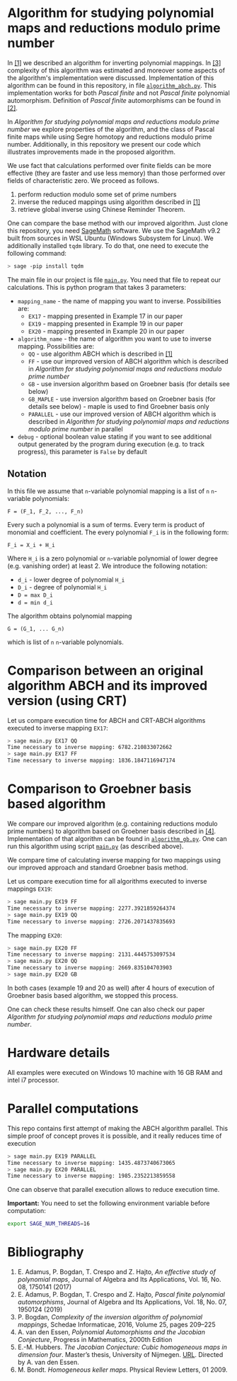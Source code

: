 # Algorithm for studying polynomial maps and reductions modulo prime number

In [[1]]() we described an algorithm for inverting polynomial mappings. In [[3]]() complexity of this algorithm was estimated and moreover some aspects of the algorithm's implementation were discussed. Implementation of this algorithm can be found in this repository, in file [`algorithm_abch.py`](https://github.com/Adamus-Bogdan/Algorithm-Reduction/blob/master/algorithm_abch.py). This implementation works for both _Pascal finite_ and not _Pascal finite_ polynomial automorphism. Definition of _Pascal finite_ automorphisms can be found in [[2]]().

In _Algorithm for studying polynomial maps and reductions modulo prime number_ we explore properties of the algorithm, and the class of Pascal finite maps while using Segre homotopy and reductions modulo prime number.  Additionally, in this repository we present our code which illustrates improvements made in the proposed algorithm.

We use fact that calculations performed over finite fields can be more effective (they are faster and use less memory) than those performed over fields of characteristic zero. We proceed as follows.
1. perform reduction modulo some set of prime numbers
2. inverse the reduced mappings using algorithm described in [[1]]()
3. retrieve global inverse using Chinese Reminder Theorem.

One can compare the base method with our improved algorithm. Just clone this repository, you need [SageMath](http://www.sagemath.org/) software. We use the SageMath v9.2 built from sources in WSL Ubuntu (Windows Subsystem for Linux). We additionally installed `tqdm` library. To do that, one need to execute the following command:
```bash
> sage -pip install tqdm 
```
The main file in our project is file [`main.py`](https://github.com/Adamus-Bogdan/Algorithm-Reduction/blob/master/main.py). You need that file to repeat our calculations. This is python program that takes 3 parameters:
- `mapping_name` - the name of mapping you want to inverse. Possibilities are:
    - `EX17` - mapping presented in Example 17 in our paper
    - `EX19` - mapping presented in Example 19 in our paper
    - `EX20` - mapping presented in Example 20 in our paper
- `algorithm_name` - the name of algorithm you want to use to inverse mapping. Possibilities are:
    - `QQ` - use algorithm ABCH which is described in [[1]]()
    - `FF` - use our improved version of ABCH algorithm which is described in _Algorithm for studying polynomial maps and reductions modulo prime number_
    - `GB` - use inversion algorithm based on Groebner basis (for details see below)
    - `GB_MAPLE` - use inversion algorithm based on Groebner basis (for details see below) - maple is used to find Groebner basis only
    - `PARALLEL` - use our improved version of ABCH algorithm which is described in _Algorithm for studying polynomial maps and reductions modulo prime number_ in parallel
- `debug` - optional boolean value stating if you want to see additional output generated by the program during execution (e.g. to track progress), this parameter is `False` by default

## Notation

In this file we assume that `n`-variable polynomial mapping is a list of `n` `n`-variable polynomials:
```
F = (F_1, F_2, ..., F_n)
```
Every such a polynomial is a sum of terms. Every term is product of monomial and coefficient. The every polynomial `F_i` is in the following form:
```
F_i = X_i + H_i
```
Where `H_i` is a zero polynomial or `n`-variable polynomial of lower degree (e.g. vanishing order) at least 2.
We introduce the following notation:
- `d_i` - lower degree of polynomial `H_i`
- `D_i` - degree of polynomial `H_i`
- `D = max D_i`
- `d = min d_i`

The algorithm obtains polynomial mapping
```
G = (G_1, ... G_n)
```
which is list of `n` `n`-variable polynomials.

# Comparison between an original algorithm ABCH and its improved version (using CRT)


Let us compare execution time for ABCH and CRT-ABCH algorithms executed to inverse mapping `EX17`:
```bash
> sage main.py EX17 QQ
Time necessary to inverse mapping: 6782.210833072662
> sage main.py EX17 FF
Time necessary to inverse mapping: 1836.1847116947174
```

# Comparison to Groebner basis based algorithm

We compare our improved algorithm (e.g. containing reductions modulo prime numbers) to algorithm based on Groebner basis described in [[4]]().
Implementation of that algorithm can be found in [`algorithm_gb.py`](https://github.com/Adamus-Bogdan/Algorithm-Reduction/blob/master/algorithm_gb.py).
One can run this algorithm using script [`main.py`](https://github.com/Adamus-Bogdan/Algorithm-Reduction/blob/master/main.py) (as described above).

We compare time of calculating inverse mapping for two mappings using our improved approach and standard Groebner basis method.

Let us compare execution time for all algorithms executed to inverse mappings `EX19`:

```bash
> sage main.py EX19 FF
Time necessary to inverse mapping: 2277.3921859264374
> sage main.py EX19 QQ
Time necessary to inverse mapping: 2726.2071437835693
```
The mapping `EX20`:
```bash
> sage main.py EX20 FF
Time necessary to inverse mapping: 2131.4445753097534
> sage main.py EX20 QQ
Time necessary to inverse mapping: 2669.835104703903
> sage main.py EX20 GB
```

In both cases (example 19 and 20 as well) after 4 hours of execution of Groebner basis based algorithm, we stopped this process.

One can check these results himself. One can also check our paper _Algorithm for studying polynomial maps and reductions modulo prime number_.


# Hardware details

All examples were executed on Windows 10 machine with 16 GB RAM and intel i7 processor.


# Parallel computations


This repo contains first attempt of making the ABCH algorithm parallel. This simple proof of concept proves it is possible, and it really reduces time of execution
```bash
> sage main.py EX19 PARALLEL
Time necessary to inverse mapping: 1435.4873740673065
> sage main.py EX20 PARALLEL
Time necessary to inverse mapping: 1985.2352213859558
```

One can observe that parallel execution allows to reduce execution time.

**Important:** You need to set the following environment variable before computation:
```bash
export SAGE_NUM_THREADS=16
``` 




# Bibliography

1. E. Adamus, P. Bogdan, T. Crespo and Z. Hajto, _An effective study of polynomial maps_, Journal of Algebra and Its Applications, Vol. 16, No. 08, 1750141 (2017)
2. E. Adamus, P. Bogdan, T. Crespo and Z. Hajto, _Pascal finite polynomial automorphisms_, Journal of Algebra and Its Applications, Vol. 18, No. 07, 1950124 (2019)
3. P. Bogdan, _Complexity of the inversion algorithm of polynomial mappings_, Schedae Informaticae, 2016, Volume 25, pages 209–225
4. A. van den Essen, _Polynomial Automorphisms and the Jacobian Conjecture_, Progress in Mathematics, 2000th Edition
5. E.-M. Hubbers. _The Jacobian Conjecture: Cubic homogeneous maps in dimension four_.  Master’s thesis, University of Nijmegen. [URL](http://www.cs.ru.nl/~hubbers/pubs/ivascriptie.pdf). Directed by A. van den Essen.
6. M. Bondt.  _Homogeneous keller maps_. Physical Review Letters, 01 2009.

